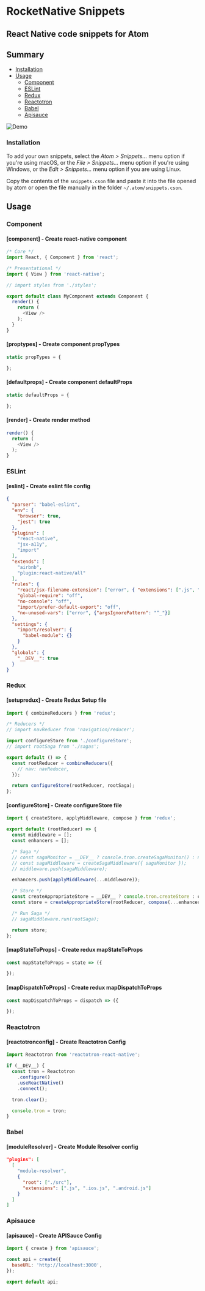 # RocketNative Snippets
## React Native code snippets for Atom

## Summary

- [Installation](#installation)
- [Usage](#usage)
    - [Component](#component)
    - [ESLint](#eslint)
    - [Redux](#redux)
    - [Reactotron](#reactotron)
    - [Babel](#babel)
    - [Apisauce](#apisauce)

![Demo](https://raw.githubusercontent.com/frankyston/rocketnative-atom-snippets/master/demo.gif)

### Installation
To add your own snippets, select the _Atom > Snippets..._ menu option if you're using macOS, or the _File > Snippets..._ menu option if you're using Windows, or the _Edit > Snippets..._ menu option if you are using Linux.

Copy the contents of the `snippets.cson` file and paste it into the file opened by atom or open the file manually in the folder `~/.atom/snippets.cson`.

## Usage
### Component
#### [component] - Create react-native component
```javascript
/* Core */
import React, { Component } from 'react';

/* Presentational */
import { View } from 'react-native';

// import styles from './styles';

export default class MyComponent extends Component {
  render() {
    return (
      <View />
    );
  }
}
```

#### [proptypes] - Create component propTypes
```javascript
static propTypes = {

};
```

#### [defaultprops] - Create component defaultProps
```javascript
static defaultProps = {

};
```

#### [render] - Create render method
```javascript
render() {
  return (
    <View />
  );
}
```

### ESLint
#### [eslint] - Create eslint file config
```json
{
  "parser": "babel-eslint",
  "env": {
    "browser": true,
    "jest": true
  },
  "plugins": [
    "react-native",
    "jsx-a11y",
    "import"
  ],
  "extends": [
    "airbnb",
    "plugin:react-native/all"
  ],
  "rules": {
    "react/jsx-filename-extension": ["error", { "extensions": [".js", ".jsx"] }],
    "global-require": "off",
    "no-console": "off",
    "import/prefer-default-export": "off",
    "no-unused-vars": ["error", {"argsIgnorePattern": "^_"}]
  },
  "settings": {
    "import/resolver": {
      "babel-module": {}
    }
  },
  "globals": {
    "__DEV__": true
  }
}
```

### Redux
#### [setupredux] - Create Redux Setup file
```javascript
import { combineReducers } from 'redux';

/* Reducers */
// import navReducer from 'navigation/reducer';

import configureStore from './configureStore';
// import rootSaga from './sagas';

export default () => {
  const rootReducer = combineReducers({
    // nav: navReducer,
  });

  return configureStore(rootReducer, rootSaga);
};
```

#### [configureStore] - Create configureStore file
```javascript
import { createStore, applyMiddleware, compose } from 'redux';

export default (rootReducer) => {
  const middleware = [];
  const enhancers = [];

  /* Saga */
  // const sagaMonitor = __DEV__ ? console.tron.createSagaMonitor() : null;
  // const sagaMiddleware = createSagaMiddleware({ sagaMonitor });
  // middleware.push(sagaMiddleware);

  enhancers.push(applyMiddleware(...middleware));

  /* Store */
  const createAppropriateStore = __DEV__ ? console.tron.createStore : createStore;
  const store = createAppropriateStore(rootReducer, compose(...enhancers));

  /* Run Saga */
  // sagaMiddleware.run(rootSaga);

  return store;
};
```



#### [mapStateToProps] - Create redux mapStateToProps
```javascript
const mapStateToProps = state => ({

});
```

#### [mapDispatchToProps] - Create redux mapDispatchToProps
```javascript
const mapDispatchToProps = dispatch => ({

});
```

### Reactotron
#### [reactotronconfig] - Create Reactotron Config
```javascript
import Reactotron from 'reactotron-react-native';

if (__DEV__) {
  const tron = Reactotron
    .configure()
    .useReactNative()
    .connect();

  tron.clear();

  console.tron = tron;
}
```

### Babel
#### [moduleResolver] - Create Module Resolver config
```json
"plugins": [
  [
    "module-resolver",
    {
      "root": ["./src"],
      "extensions": [".js", ".ios.js", ".android.js"]
    }
  ]
]
```

### Apisauce
#### [apisauce] - Create APISauce Config
```javascript
import { create } from 'apisauce';

const api = create({
  baseURL: 'http://localhost:3000',
});

export default api;
```
